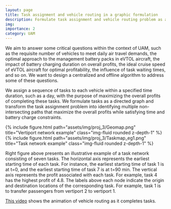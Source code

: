 ```yaml
---
layout: page
title: Task assignment and vehicle routing in a graphic formulation
description: Formulate task assignment and vehicle routing problem as a path-finding problem in a graph
img: 
importance: 2
category: UAM
---
```


We aim to answer some critical questions within the context of UAM, such as the requisite number of vehicles to meet daily air travel demands, the optimal approach to the management battery packs in eVTOL aircraft, the impact of battery charging duration on overall profits, the ideal cruise speed of eVTOL aircraft for optimal profitability, the influence of task waiting times, and so on. We want to design a centralized and offline algorithm to address some of these questions.

We assign a sequence of tasks to each vehicle within a specified time duration, such as a day, with the purpose of maximizing the overall profits of completing these tasks. We formulate tasks as a directed graph and transform the task assignment problem into identifying multiple non-intersecting paths that maximize the overall profits while satisfying time and battery charge constraints.

<div class="row">
    <div class="col-sm mt-3 mt-md-0">
        {% include figure.html path="assets/img/proj_3/Geomap.png" title="Vertiport network example" class="img-fluid rounded z-depth-1" %}
    </div>
    <div class="col-sm mt-3 mt-md-0">
        {% include figure.html path="assets/img/proj_3/Taskmap_eg1.png" title="Task network example" class="img-fluid rounded z-depth-1" %}
    </div>
</div>

Right figure above presents an illustrative example of a task network consisting of seven tasks. The horizontal axis  represents the earliest starting time of each task. For instance, the earliest starting time of task 1 is at t=0, and the earliest starting time of task 7 is at t=90 min. The vertical axis represents the profit associated with each task. For example, task 4 has the highest profit of 4.8. The labels above each node indicate the origin and destination locations of the corresponding task. For example, task 1 is to transfer passengers from vertiport 2 to vertiport 1. 

<a href = 'https://drive.google.com/file/d/137-dZZpwlSkIlMJZAX6g2EiVz4_mNwEj/view?usp=drive_link'>This video</a> shows the animation of vehicle routing as it completes tasks.


